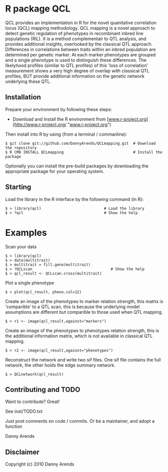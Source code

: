 R package QCL
================
QCL provides an implementation in R for the novel quanitative correlation locus (QCL) 
mapping methodology. QCL mapping is a novel approach to detect genetic regulation of 
phenotypes in recombinant inbred line populations (RIL). It is a method complementair 
to QTL analysis, and provides additional insights, overlooked by the classical QTL 
approach. Differences in correlations between traits within an inbred population are 
determined per genetic marker. At each marker phenotypes are grouped and a single 
phenotype is used to distinguish these differences. The likelyhood profiles (similar 
to QTL profiles) of this 'loss of correlation' measurement shows a very high degree 
of overlap with classical QTL profiles, BUT provide additional information on the 
genetic network underlying these QTL.

Installation
------------
Prepare your environment by following these steps:

- Download and Install the R environment from [www.r-project.org](http://www.r-project.org/ "www.r-project.org")

Then install into R by using (from a terminal / commanline):

    $ git clone git://github.com/DannyArends/QCLmapping.git  # Download the repository
    $ R CMD INSTALL QCLmapping                               # Install the package

Optionally you can install the pre-build packages by downloading the appropriate 
package for your operating system. 

Starting
--------
Load the library in the R interface by the following command (in R):
    
    $ > library(qcl)                            # Load the library
    $ > ?qcl                                    # Show the help

Examples
========
Scan your data
    
    $ > library(qcl)
    $ > data(multitrait)
    $ > multitrait = fill.geno(multitrait)
    $ > ?QCLscan                                   # Show the help
    $ > qcl_result <- QCLscan.cross(multitrait)

Plot a single phenotype

    $ > plot(qcl_result, pheno.col=12)

Create an image of the phenotypes to marker relation strength, this matrix is 'comparible' 
to a QTL scan, this is because the underlying model assumptions are different but comparible 
to those used when QTL mapping.

    $ > r1 <- image(qcl_result,against="markers")

Create an image of the phenotypes to phenotypes relation strength, this is the additional 
information matrix, which is not available in classical QTL mapping.

    $ > r2 <- image(qcl_result,against="phenotypes")

Reconstruct the network and write two sif files. One sif file contains the full network, the other 
holds the edge summary network.

    $ > QCLnetwork(qcl_result)

Contributing and TODO
---------------------
Want to contribute? Great!

See inst/TODO.txt

Just post comments on code / commits.
Or be a maintainer, and adopt a function

Danny Arends

Disclaimer
----------
Copyright (c) 2010 Danny Arends

